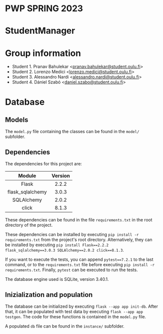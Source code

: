 # PWP SPRING 2023
# StudentManager
# Group information
* Student 1. Pranav Bahulekar \<pranav.bahulekar@student.oulu.fi\>
* Student 2. Lorenzo Medici \<lorenzo.medici@student.oulu.fi\>
* Student 3. Alessandro Nardi \<alessandro.nardi@student.oulu.fi\>
* Student 4. Dániel Szabó \<daniel.szabo@student.oulu.fi\>

# Database

## Models
The `model.py` file containing the classes can be found in the `model/` subfolder.

## Dependencies
The dependencies for this project are:

|Module|Version|
|:---:|:---:|
|Flask|2.2.2|
|flask_sqlalchemy|3.0.3|
|SQLAlchemy|2.0.2|
|click|8.1.3|

These dependencies can be found in the file `requirements.txt` in the root directory of the project.

These dependencies can be installed by executing `pip install -r requirements.txt` from the project's root directory.
Alternatively, they can be installed by executing `pip install Flask==2.2.2 flask_sqlalchemy==3.0.3 SQLAlchemy==2.0.2 click==8.1.3`.

If you want to execute the tests, you can append `pytest==7.2.1` to the last command, or to the `requirements.txt` file before executing `pip install -r requirements.txt`. Finally, `pytest` can be executed to run the tests.

The database engine used is SQLite, version 3.40.1.

## Inizialization and population

The database can be initialized by executing `flask --app app init-db`.
After that, it can be populated with test data by executing `flask --app app testgen`.
The code for these functions is contained in the `model.py` file.

A populated `db` file can be found in the `instance/` subfolder.
